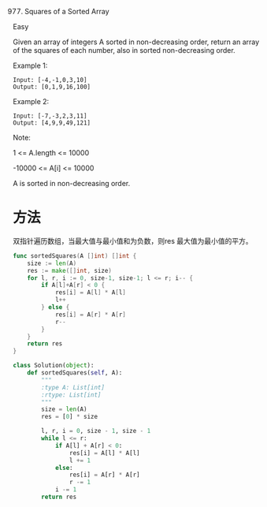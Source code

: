 977. Squares of a Sorted Array

Easy

Given an array of integers A sorted in non-decreasing order, return an array of the squares of each number, also in sorted non-decreasing order.

 

Example 1:

```
Input: [-4,-1,0,3,10]
Output: [0,1,9,16,100]
```
Example 2:

```
Input: [-7,-3,2,3,11]
Output: [4,9,9,49,121]
```

Note:

1 <= A.length <= 10000

-10000 <= A[i] <= 10000

A is sorted in non-decreasing order.


# 方法
双指针遍历数组，当最大值与最小值和为负数，则res 最大值为最小值的平方。

```go
func sortedSquares(A []int) []int {
	size := len(A)
	res := make([]int, size)
	for l, r, i := 0, size-1, size-1; l <= r; i-- {
		if A[l]+A[r] < 0 {
			res[i] = A[l] * A[l]
			l++
		} else {
			res[i] = A[r] * A[r]
			r--
		}
	}
	return res
}
```


```python
class Solution(object):
    def sortedSquares(self, A):
        """
        :type A: List[int]
        :rtype: List[int]
        """
        size = len(A)
        res = [0] * size

        l, r, i = 0, size - 1, size - 1
        while l <= r:
            if A[l] + A[r] < 0:
                res[i] = A[l] * A[l]
                l += 1
            else:
                res[i] = A[r] * A[r]
                r -= 1
            i -= 1
        return res
```